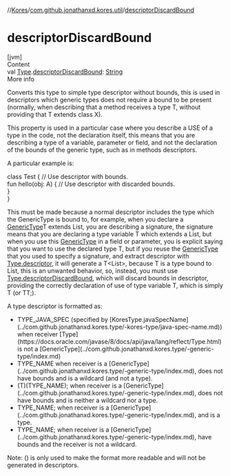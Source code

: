//[Kores](../index.md)/[com.github.jonathanxd.kores.util](index.md)/[descriptorDiscardBound](descriptor-discard-bound.md)



# descriptorDiscardBound  
[jvm]  
Content  
val [Type](https://docs.oracle.com/javase/8/docs/api/java/lang/reflect/Type.html).[descriptorDiscardBound](descriptor-discard-bound.md): [String](https://kotlinlang.org/api/latest/jvm/stdlib/kotlin/-string/index.html)  
More info  


Converts this type to simple type descriptor without bounds, this is used in descriptors which generic types does not require a bound to be present (normally, when describing that a method receives a type T, without providing that T extends class X).



This property is used in a particular case where you describe a USE of a type in the code, not the declaration itself, this means that you are describing a type of a variable, parameter or field, and not the declaration of the bounds of the generic type, such as in methods descriptors.



A particular example is:

class Test<A> { // Use descriptor with bounds.  
    fun hello(obj: A) { // Use descriptor with discarded bounds.  
    }  
}

This must be made because a normal descriptor includes the type which the GenericType is bound to, for example, when you declare a [GenericType](../com.github.jonathanxd.kores.type/-generic-type/index.md)T extends List<E>, you are describing a signature, the signature means that you are declaring a type variable T which extends a List<E>, but when you use this [GenericType](../com.github.jonathanxd.kores.type/-generic-type/index.md) in a field or parameter, you is explicit saying that you want to use the declared type T, but if you reuse the [GenericType](../com.github.jonathanxd.kores.type/-generic-type/index.md) that you used to specify a signature, and extract descriptor with [Type.descriptor](descriptor.md), it will generate a T<List<E>>, because T is a type bound to List<E>, this is an unwanted behavior, so, instead, you must use [Type.descriptorDiscardBound](descriptor-discard-bound.md), which will discard bounds in descriptor, providing the correctly declaration of use of type variable T, which is simply T (or TT;).



A type descriptor is formatted as:

<ul><li>TYPE_JAVA_SPEC (specified by [KoresType.javaSpecName](../com.github.jonathanxd.kores.type/-kores-type/java-spec-name.md)) when receiver [Type](https://docs.oracle.com/javase/8/docs/api/java/lang/reflect/Type.html) is not a [GenericType](../com.github.jonathanxd.kores.type/-generic-type/index.md)</li><li>TYPE_NAME when receiver is a [GenericType](../com.github.jonathanxd.kores.type/-generic-type/index.md), does not have bounds and is a wildcard (and not a type).</li><li>(T)(TYPE_NAME); when receiver is a [GenericType](../com.github.jonathanxd.kores.type/-generic-type/index.md), does not have bounds and is neither a wildcard nor a type.</li><li>TYPE_NAME; when receiver is a [GenericType](../com.github.jonathanxd.kores.type/-generic-type/index.md), and is a type.</li><li>TYPE_NAME<BOUNDS>; when receiver is a [GenericType](../com.github.jonathanxd.kores.type/-generic-type/index.md), have bounds and the receiver is not a wildcard.</li></ul>

Note: () is only used to make the format more readable and will not be generated in descriptors.

  



